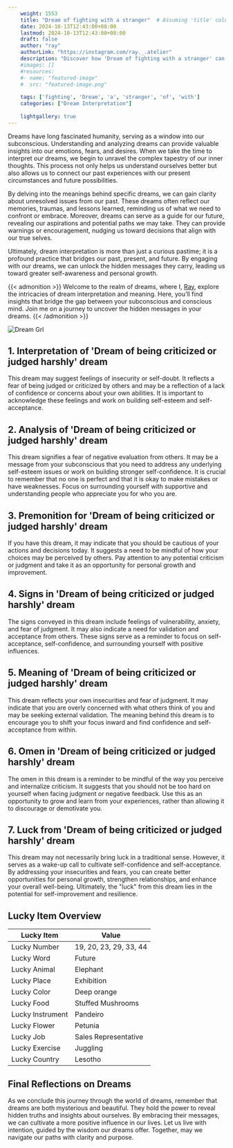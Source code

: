 ```yaml
---
    weight: 1553
    title: "Dream of fighting with a stranger"  # Assuming 'title' column exists
    date: 2024-10-13T12:43:00+08:00
    lastmod: 2024-10-13T12:43:00+08:00
    draft: false
    author: "ray"
    authorLink: "https://instagram.com/ray._.atelier"
    description: "Discover how 'Dream of fighting with a stranger' can interpret your future and uncover its significant meanings in your life."
    #images: []
    #resources:
    #- name: "featured-image"
    #  src: "featured-image.png"
    
    tags: ['fighting', 'Dream', 'a', 'stranger', 'of', 'with']
    categories: ["Dream Interpretation"]
    
    lightgallery: true
---
```

    
Dreams have long fascinated humanity, serving as a window into our subconscious. Understanding and analyzing dreams can provide valuable insights into our emotions, fears, and desires. When we take the time to interpret our dreams, we begin to unravel the complex tapestry of our inner thoughts. This process not only helps us understand ourselves better but also allows us to connect our past experiences with our present circumstances and future possibilities.

By delving into the meanings behind specific dreams, we can gain clarity about unresolved issues from our past. These dreams often reflect our memories, traumas, and lessons learned, reminding us of what we need to confront or embrace. Moreover, dreams can serve as a guide for our future, revealing our aspirations and potential paths we may take. They can provide warnings or encouragement, nudging us toward decisions that align with our true selves.

Ultimately, dream interpretation is more than just a curious pastime; it is a profound practice that bridges our past, present, and future. By engaging with our dreams, we can unlock the hidden messages they carry, leading us toward greater self-awareness and personal growth.

{{< admonition >}}
Welcome to the realm of dreams, where I, [Ray](https://instagram.com/ray._.atelier), explore the intricacies of dream interpretation and meaning. Here, you’ll find insights that bridge the gap between your subconscious and conscious mind. Join me on a journey to uncover the hidden messages in your dreams.
{{< /admonition >}}

![Dream Grl](https://cdn.pixabay.com/photo/2017/11/02/03/35/gothic-2910057_1280.jpg "Dream Grl")

## 1. Interpretation of 'Dream of being criticized or judged harshly' dream
 This dream may suggest feelings of insecurity or self-doubt. It reflects a fear of being judged or criticized by others and may be a reflection of a lack of confidence or concerns about your own abilities. It is important to acknowledge these feelings and work on building self-esteem and self-acceptance.

## 2. Analysis of 'Dream of being criticized or judged harshly' dream
 This dream signifies a fear of negative evaluation from others. It may be a message from your subconscious that you need to address any underlying self-esteem issues or work on building stronger self-confidence. It is crucial to remember that no one is perfect and that it is okay to make mistakes or have weaknesses. Focus on surrounding yourself with supportive and understanding people who appreciate you for who you are.

## 3. Premonition for 'Dream of being criticized or judged harshly' dream
 If you have this dream, it may indicate that you should be cautious of your actions and decisions today. It suggests a need to be mindful of how your choices may be perceived by others. Pay attention to any potential criticism or judgment and take it as an opportunity for personal growth and improvement.

## 4. Signs in 'Dream of being criticized or judged harshly' dream
 The signs conveyed in this dream include feelings of vulnerability, anxiety, and fear of judgment. It may also indicate a need for validation and acceptance from others. These signs serve as a reminder to focus on self-acceptance, self-confidence, and surrounding yourself with positive influences.

## 5. Meaning of 'Dream of being criticized or judged harshly' dream
 This dream reflects your own insecurities and fear of judgment. It may indicate that you are overly concerned with what others think of you and may be seeking external validation. The meaning behind this dream is to encourage you to shift your focus inward and find confidence and self-acceptance from within.

## 6. Omen in 'Dream of being criticized or judged harshly' dream
 The omen in this dream is a reminder to be mindful of the way you perceive and internalize criticism. It suggests that you should not be too hard on yourself when facing judgment or negative feedback. Use this as an opportunity to grow and learn from your experiences, rather than allowing it to discourage or demotivate you.

## 7. Luck from 'Dream of being criticized or judged harshly' dream
 This dream may not necessarily bring luck in a traditional sense. However, it serves as a wake-up call to cultivate self-confidence and self-acceptance. By addressing your insecurities and fears, you can create better opportunities for personal growth, strengthen relationships, and enhance your overall well-being. Ultimately, the "luck" from this dream lies in the potential for self-improvement and resilience.

## Lucky Item Overview
| Lucky Item          | Value              |
|---------------|--------------------|
| Lucky Number        | 19, 20, 23, 29, 33, 44  |
| Lucky Word          | Future |
| Lucky Animal        | Elephant |
| Lucky Place         | Exhibition     |
| Lucky Color         | Deep orange     |
| Lucky Food          | Stuffed Mushrooms      |
| Lucky Instrument    | Pandeiro |
| Lucky Flower        | Petunia    |
| Lucky Job           | Sales Representative       |
| Lucky Exercise      | Juggling  |
| Lucky Country       | Lesotho    |


##  Final Reflections on Dreams

As we conclude this journey through the world of dreams, remember that dreams are both mysterious and beautiful. They hold the power to reveal hidden truths and insights about ourselves. By embracing their messages, we can cultivate a more positive influence in our lives. Let us live with intention, guided by the wisdom our dreams offer. Together, may we navigate our paths with clarity and purpose.
